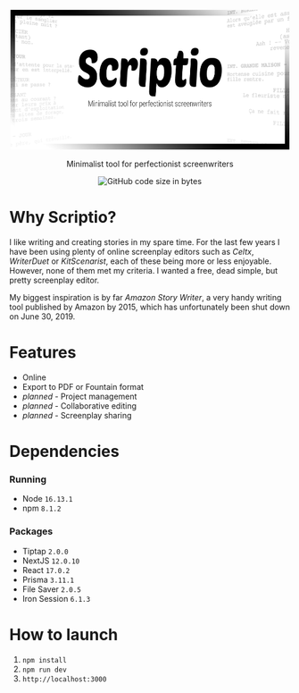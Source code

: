 <p align="center">
    <img src="public/images/banner.png"  width="500" height="250">
</p>

<p align="center">
  Minimalist tool for perfectionist screenwriters
</p>

<p align="center">
  <img alt="GitHub code size in bytes" src="https://img.shields.io/github/languages/code-size/Lycoon/scriptio">
</p>

# Why Scriptio?

I like writing and creating stories in my spare time. For the last few years I have been using plenty of online screenplay editors such as _Celtx_, _WriterDuet_ or _KitScenarist_, each of these being more or less enjoyable. However, none of them met my criteria. I wanted a free, dead simple, but pretty screenplay editor.

My biggest inspiration is by far _Amazon Story Writer_, a very handy writing tool published by Amazon by 2015, which has unfortunately been shut down on June 30, 2019.

# Features

-   Online
-   Export to PDF or Fountain format
-   _planned_ - Project management
-   _planned_ - Collaborative editing
-   _planned_ - Screenplay sharing

# Dependencies

### Running

-   Node `16.13.1`
-   npm `8.1.2`

### Packages

-   Tiptap `2.0.0`
-   NextJS `12.0.10`
-   React `17.0.2`
-   Prisma `3.11.1`
-   File Saver `2.0.5`
-   Iron Session `6.1.3`

# How to launch

1. `npm install`
2. `npm run dev`
3. `http://localhost:3000`
